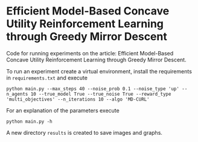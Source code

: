 # Efficient Model-Based Concave Utility Reinforcement Learning through Greedy Mirror Descent
Code for running experiments on the article: Efficient Model-Based Concave Utility Reinforcement Learning through Greedy Mirror Descent.

To run an experiment create a virtual environment, install the requirements in `requirements.txt` and execute

`python main.py --max_steps 40 --noise_prob 0.1 --noise_type 'up' --n_agents 10 --true_model True --true_noise True --reward_type 'multi_objectives' --n_iterations 10 --algo 'MD-CURL'`

For an explanation of the parameters execute

`python main.py -h` 

A new directory `results` is created to save images and graphs.
